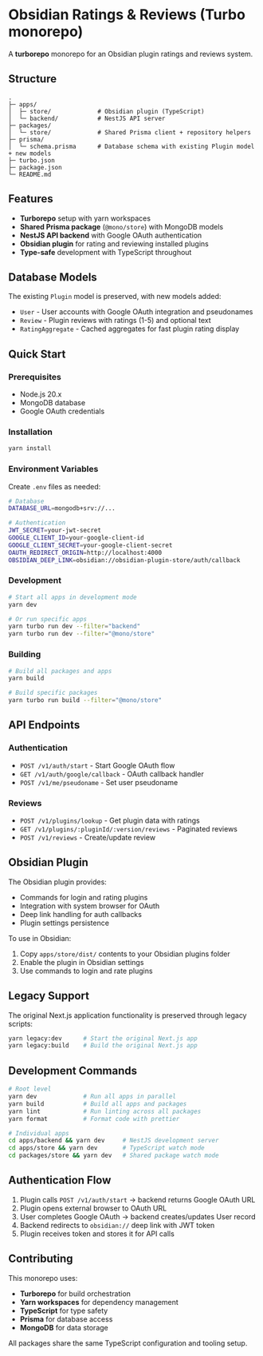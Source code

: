 # Obsidian Ratings & Reviews (Turbo monorepo)

A **turborepo** monorepo for an Obsidian plugin ratings and reviews system.

## Structure

```
.
├─ apps/
│  ├─ store/             # Obsidian plugin (TypeScript)
│  └─ backend/           # NestJS API server
├─ packages/
│  └─ store/             # Shared Prisma client + repository helpers
├─ prisma/
│  └─ schema.prisma      # Database schema with existing Plugin model + new models
├─ turbo.json
├─ package.json
└─ README.md
```

## Features

- **Turborepo** setup with yarn workspaces
- **Shared Prisma package** (`@mono/store`) with MongoDB models
- **NestJS API backend** with Google OAuth authentication
- **Obsidian plugin** for rating and reviewing installed plugins
- **Type-safe** development with TypeScript throughout

## Database Models

The existing `Plugin` model is preserved, with new models added:

- `User` - User accounts with Google OAuth integration and pseudonames
- `Review` - Plugin reviews with ratings (1-5) and optional text
- `RatingAggregate` - Cached aggregates for fast plugin rating display

## Quick Start

### Prerequisites

- Node.js 20.x
- MongoDB database
- Google OAuth credentials

### Installation

```bash
yarn install
```

### Environment Variables

Create `.env` files as needed:

```bash
# Database
DATABASE_URL=mongodb+srv://...

# Authentication
JWT_SECRET=your-jwt-secret
GOOGLE_CLIENT_ID=your-google-client-id
GOOGLE_CLIENT_SECRET=your-google-client-secret
OAUTH_REDIRECT_ORIGIN=http://localhost:4000
OBSIDIAN_DEEP_LINK=obsidian://obsidian-plugin-store/auth/callback
```

### Development

```bash
# Start all apps in development mode
yarn dev

# Or run specific apps
yarn turbo run dev --filter="backend"
yarn turbo run dev --filter="@mono/store"
```

### Building

```bash
# Build all packages and apps
yarn build

# Build specific packages
yarn turbo run build --filter="@mono/store"
```

## API Endpoints

### Authentication
- `POST /v1/auth/start` - Start Google OAuth flow
- `GET /v1/auth/google/callback` - OAuth callback handler
- `POST /v1/me/pseudoname` - Set user pseudoname

### Reviews
- `POST /v1/plugins/lookup` - Get plugin data with ratings
- `GET /v1/plugins/:pluginId/:version/reviews` - Paginated reviews
- `POST /v1/reviews` - Create/update review

## Obsidian Plugin

The Obsidian plugin provides:

- Commands for login and rating plugins
- Integration with system browser for OAuth
- Deep link handling for auth callbacks
- Plugin settings persistence

To use in Obsidian:
1. Copy `apps/store/dist/` contents to your Obsidian plugins folder
2. Enable the plugin in Obsidian settings
3. Use commands to login and rate plugins

## Legacy Support

The original Next.js application functionality is preserved through legacy scripts:

```bash
yarn legacy:dev      # Start the original Next.js app
yarn legacy:build    # Build the original Next.js app
```

## Development Commands

```bash
# Root level
yarn dev             # Run all apps in parallel
yarn build           # Build all apps and packages
yarn lint            # Run linting across all packages
yarn format          # Format code with prettier

# Individual apps
cd apps/backend && yarn dev     # NestJS development server
cd apps/store && yarn dev       # TypeScript watch mode
cd packages/store && yarn dev   # Shared package watch mode
```

## Authentication Flow

1. Plugin calls `POST /v1/auth/start` → backend returns Google OAuth URL
2. Plugin opens external browser to OAuth URL
3. User completes Google OAuth → backend creates/updates User record
4. Backend redirects to `obsidian://` deep link with JWT token
5. Plugin receives token and stores it for API calls

## Contributing

This monorepo uses:
- **Turborepo** for build orchestration
- **Yarn workspaces** for dependency management
- **TypeScript** for type safety
- **Prisma** for database access
- **MongoDB** for data storage

All packages share the same TypeScript configuration and tooling setup.